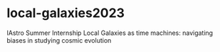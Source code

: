 # local-galaxies2023
IAstro Summer Internship Local Galaxies as time machines: navigating biases in studying cosmic evolution
